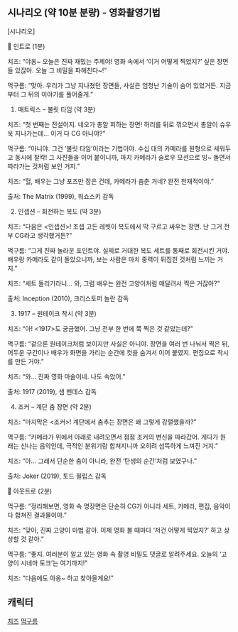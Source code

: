 
## 시나리오 (약 10분 분량) - 영화촬영기법

[시나리오]

🎵 인트로 (1분)

치즈:
“야옹~ 오늘은 진짜 재밌는 주제야! 영화 속에서 ‘이거 어떻게 찍었지?’ 싶은 장면들 있잖아. 오늘 그 비밀을 파헤친다~!”

먹구름:
“맞아. 우리가 그냥 지나쳤던 장면들, 사실은 엄청난 기술이 숨어 있었거든. 지금부터 그 뒤의 이야기를 풀어줄게.”

1. 매트릭스 – 불릿 타임 (약 3분)

치즈:
“첫 번째는 전설이지. 네오가 총알 피하는 장면! 허리를 뒤로 꺾으면서 총알이 슈우욱 지나가는데… 이거 다 CG 아니야?”

먹구름:
“아니야. 그건 ‘불릿 타임’이라는 기법이야. 수십 대의 카메라를 원형으로 세워두고 동시에 찰칵! 그 사진들을 이어 붙이니까, 마치 카메라가 슬로우 모션으로 빙~ 돌면서 따라가는 것처럼 보인 거지.”

치즈:
“헐, 배우는 그냥 포즈만 잡은 건데, 카메라가 춤춘 거네? 완전 천재적이야.”

출처: The Matrix (1999), 워쇼스키 감독

2. 인셉션 – 회전하는 복도 (약 3분)

치즈:
“다음은 <인셉션>! 조셉 고든 레빗이 복도에서 막 구르고 싸우는 장면. 난 그거 전부 CG라고 생각했거든?”

먹구름:
“그게 진짜 놀라운 포인트야. 실제로 거대한 복도 세트를 통째로 회전시킨 거야. 배우랑 카메라도 같이 돌았으니까, 보는 사람은 마치 중력이 뒤집힌 것처럼 느끼는 거지.”

치즈:
“세트 돌리기라니… 와, 그럼 배우는 완전 고양이처럼 매달려서 찍은 거잖아?”

출처: Inception (2010), 크리스토퍼 놀란 감독

3. 1917 – 원테이크 착시 (약 3분)

치즈:
“아! <1917>도 궁금했어. 그냥 전부 한 번에 쭉 찍은 것 같았는데?”

먹구름:
“겉으론 원테이크처럼 보이지만 사실은 아니야. 장면을 여러 번 나눠서 찍은 뒤, 어두운 구간이나 배우가 화면을 가리는 순간에 컷을 숨겨서 이어 붙였지. 편집으로 착시를 만든 거야.”

치즈:
“와… 진짜 영화 마술이네. 나도 속았어.”

출처: 1917 (2019), 샘 멘데스 감독

4. 조커 – 계단 춤 장면 (약 2분)

치즈:
“마지막은 <조커>! 계단에서 춤추는 장면은 왜 그렇게 강렬했을까?”

먹구름:
“카메라가 위에서 아래로 내려오면서 점점 조커의 변신을 따라갔어. 게다가 원래는 신나는 음악인데, 극적인 분위기랑 합쳐지니까 오히려 섬뜩하게 느껴진 거지.”

치즈:
“아… 그래서 단순한 춤이 아니라, 완전 ‘탄생의 순간’처럼 보였구나.”

출처: Joker (2019), 토드 필립스 감독

🎵 아웃트로 (2분)

먹구름:
“정리해보면, 영화 속 명장면은 단순히 CG가 아니라 세트, 카메라, 편집, 음악이 다 합쳐진 결과물이야.”

치즈:
“맞아, 진짜 고양이 마법 같아. 이제 영화 볼 때마다 ‘저건 어떻게 찍었지?’ 하고 상상할 것 같아.”

먹구름:
“좋지. 여러분이 알고 있는 영화 속 촬영 비밀도 댓글로 알려주세요. 오늘의 ‘고양이 시네마 토크’는 여기까지!”

치즈:
“다음에도 야옹~ 하고 찾아올게요!”


## 캐릭터
[치즈](https://labs.google/fx/tools/whisk/share/4i5v94mm80000)
[먹구름](https://labs.google/fx/tools/whisk/share/3lf7ns3iu0000)


